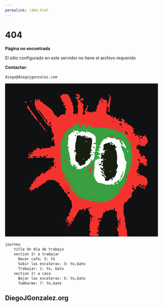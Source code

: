 ```yaml
---
permalink: /404.html
---
```


# 404

**Página no encontrada**

El sitio configurado en este servidor no tiene el archivo requerido


**Contactar:**

`diego@diegojgonzalez.com`

![](palestinadelica.png)



```mermaid
journey
    title Un dia de trabajo
    section Ir a trabajar
      Hacer cafe: 5: Yo
      Subir las escaleras: 3: Yo,Gato
      Trabajar: 1: Yo, Gato
    section Ir a casa
      Bajar las escaleras: 5: Yo,Gato
      Tumbarme: 7: Yo,Gato
```


## DiegoJGonzalez.org